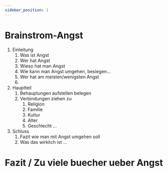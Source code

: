```yaml
---
sidebar_position: 1
---
```


# Brainstrom-Angst

1. Einleitung
	1. Was ist Angst
	2. Wer hat Angst
	3. Wieso hat man Angst
	4. Wie kann man Angst umgehen, besiegen...
	5. Wer hat am meisten/wenigsten Angst
	6. 
2. Hauptteil
	1. Behauptungen aufstellen belegen 
	2. Verbindungen ziehen zu
		1. Religion
		2. Familie
		3. Kultur
		4. Alter 
		5. Geschlecht ...
3. Schluss
	1. Fazit wie man mit Angst umgehen soll
	2. Was das wirklich ist ...

# Fazit / Zu viele buecher ueber Angst